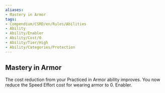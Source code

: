 ```yaml
---
aliases:
- Mastery in Armor
tags:
- Compendium/CSRD/en/Rules/Abilities
- Ability
- Ability/Enabler
- Ability/Cost/0
- Ability/Tier/High
- Ability/Categories/Protection
---
```


  
## Mastery in Armor  
The cost reduction from your Practiced in Armor ability improves. You now reduce the Speed Effort cost for wearing armor to 0. Enabler.